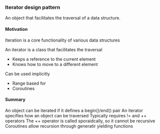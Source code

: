 ### Iterator design pattern

An object that facilitates the traversal of a data structure.

#### Motivation

Iteration is a core functionality of various data structures

An iterator is a class that facilitates the traversal 
 - Keeps a reference to the current element
 - Knows how to move to a different element

Can be used implicitly
 - Range based for
 - Coroutines

#### Summary

An object can be iterated if it defines a begin()/end() pair
An iterator specifies how an object can be traversed
Typically requires != and ++ operators
The ++ operator is called sporaidcally, so it cannot be recursive
Coroutines allow recursion through generatir yielding functions

